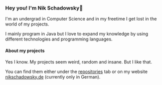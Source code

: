 ### Hey you! I'm Nik Schadowsky👋

I'm an undergrad in Computer Science and in my freetime I get lost in the world of my projects. 

I mainly program in Java but I love to expand my knowledge by using different technologies and programming languages.

#### About my projects

Yes I know. My projects seem weird, random and insane. But I like that. 

You can find them either under the [repositories](https://github.com/nikschadowsky?tab=repositories) tab or on my website [nikschadowsky.de](https://nikschadowsky.de) (currently only in German).
